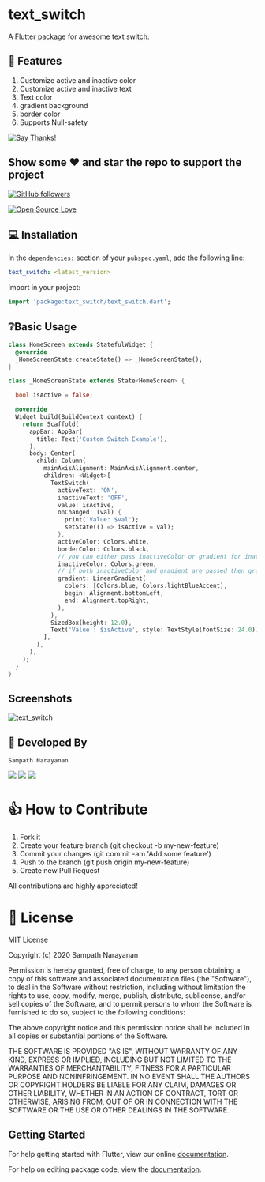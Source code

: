 # text_switch

A Flutter package for awesome text switch.

## 🚀 Features

1. Customize active and inactive color
2. Customize active and inactive text
3. Text color
4. gradient background
5. border color
6. Supports Null-safety

[![Say Thanks!](https://img.shields.io/badge/Say%20Thanks-!-1EAEDB.svg)](https://saythanks.io/to/sampathnarayanan72%40gmail.com)


## Show some :heart: and star the repo to support the project

 [![GitHub followers](https://img.shields.io/github/followers/narayanansampath?style=social&label=Follow)](https://github.com/narayanansampath)

[![Open Source Love](https://badges.frapsoft.com/os/v1/open-source.svg?v=102)](https://github.com/narayanansampath/text_switch/blob/master/LICENSE)


## 💻 Installation

In the `dependencies:` section of your `pubspec.yaml`, add the following line:

```yaml
text_switch: <latest_version>
```

Import in your project:
```dart
import 'package:text_switch/text_switch.dart';
```

## ❔Basic Usage
```dart
class HomeScreen extends StatefulWidget {
  @override
  _HomeScreenState createState() => _HomeScreenState();
}

class _HomeScreenState extends State<HomeScreen> {

  bool isActive = false;

  @override
  Widget build(BuildContext context) {
    return Scaffold(
      appBar: AppBar(
        title: Text('Custom Switch Example'),
      ),
      body: Center(
        child: Column(
          mainAxisAlignment: MainAxisAlignment.center,
          children: <Widget>[
            TextSwitch(
              activeText: 'ON',
              inactiveText: 'OFF',
              value: isActive,
              onChanged: (val) {
                print('Value: $val');
                setState(() => isActive = val);
              },
              activeColor: Colors.white,
              borderColor: Colors.black,
              // you can either pass inactiveColor or gradient for inactive text
              inactiveColor: Colors.green,
              // if both inactiveColor and gradient are passed then gradient will take precedence
              gradient: LinearGradient(
                colors: [Colors.blue, Colors.lightBlueAccent],
                begin: Alignment.bottomLeft,
                end: Alignment.topRight,
              ),
            ),
            SizedBox(height: 12.0),
            Text('Value : $isActive', style: TextStyle(fontSize: 24.0))
          ],
        ),
      ),
    );
  }
}
```
## Screenshots

 ![text_switch](https://media.giphy.com/media/yt9XJG7wrUNsU7bFcI/giphy.gif)


## 👨 Developed By

```
Sampath Narayanan
```

<a href="https://www.linkedin.com/in/narayanan-sampath/"><img src="https://img.shields.io/badge/linkedin-%230077B5.svg?&style=for-the-badge&logo=linkedin&logoColor=white"></a>
<a href="https://medium.com/@sampathnarayanan72"><img src="https://img.shields.io/badge/medium-%2312100E.svg?&style=for-the-badge&logo=medium&logoColor=white"></a>
<a href="https://dev.to/narayanansampath"><img src="https://img.shields.io/badge/DEV.TO-%230A0A0A.svg?&style=for-the-badge&logo=dev-dot-to&logoColor=white"></a>

# 👍 How to Contribute

1. Fork it
2. Create your feature branch (git checkout -b my-new-feature)
3. Commit your changes (git commit -am 'Add some feature')
4. Push to the branch (git push origin my-new-feature)
5. Create new Pull Request

All contributions are highly appreciated!

# 📃 License

   MIT License

   Copyright (c) 2020 Sampath Narayanan

   Permission is hereby granted, free of charge, to any person obtaining a copy
   of this software and associated documentation files (the "Software"), to deal
   in the Software without restriction, including without limitation the rights
   to use, copy, modify, merge, publish, distribute, sublicense, and/or sell
   copies of the Software, and to permit persons to whom the Software is
   furnished to do so, subject to the following conditions:

   The above copyright notice and this permission notice shall be included in all
   copies or substantial portions of the Software.

   THE SOFTWARE IS PROVIDED "AS IS", WITHOUT WARRANTY OF ANY KIND, EXPRESS OR
   IMPLIED, INCLUDING BUT NOT LIMITED TO THE WARRANTIES OF MERCHANTABILITY,
   FITNESS FOR A PARTICULAR PURPOSE AND NONINFRINGEMENT. IN NO EVENT SHALL THE
   AUTHORS OR COPYRIGHT HOLDERS BE LIABLE FOR ANY CLAIM, DAMAGES OR OTHER
   LIABILITY, WHETHER IN AN ACTION OF CONTRACT, TORT OR OTHERWISE, ARISING FROM,
   OUT OF OR IN CONNECTION WITH THE SOFTWARE OR THE USE OR OTHER DEALINGS IN THE
   SOFTWARE.


## Getting Started

For help getting started with Flutter, view our online [documentation](https://flutter.dev/).

For help on editing package code, view the [documentation](https://flutter.dev/developing-packages/).
